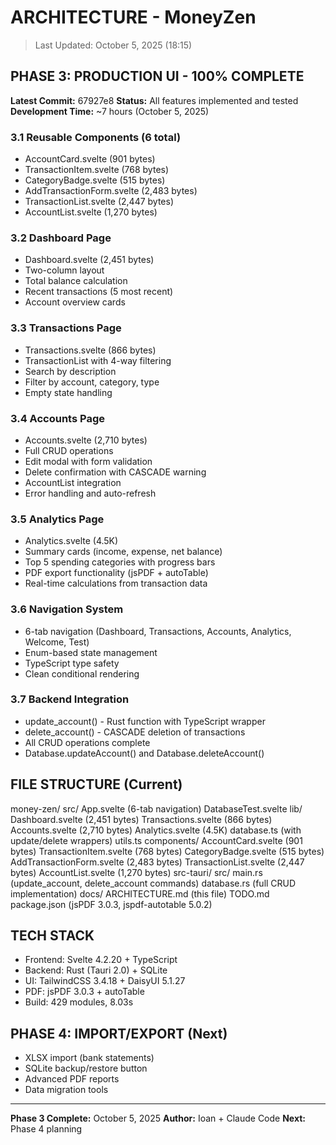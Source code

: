 # ARCHITECTURE - MoneyZen
> Last Updated: October 5, 2025 (18:15)

## PHASE 3: PRODUCTION UI - 100% COMPLETE

**Latest Commit:** 67927e8
**Status:** All features implemented and tested
**Development Time:** ~7 hours (October 5, 2025)

### 3.1 Reusable Components (6 total)
- AccountCard.svelte (901 bytes)
- TransactionItem.svelte (768 bytes)
- CategoryBadge.svelte (515 bytes)
- AddTransactionForm.svelte (2,483 bytes)
- TransactionList.svelte (2,447 bytes)
- AccountList.svelte (1,270 bytes)

### 3.2 Dashboard Page
- Dashboard.svelte (2,451 bytes)
- Two-column layout
- Total balance calculation
- Recent transactions (5 most recent)
- Account overview cards

### 3.3 Transactions Page
- Transactions.svelte (866 bytes)
- TransactionList with 4-way filtering
- Search by description
- Filter by account, category, type
- Empty state handling

### 3.4 Accounts Page
- Accounts.svelte (2,710 bytes)
- Full CRUD operations
- Edit modal with form validation
- Delete confirmation with CASCADE warning
- AccountList integration
- Error handling and auto-refresh

### 3.5 Analytics Page
- Analytics.svelte (4.5K)
- Summary cards (income, expense, net balance)
- Top 5 spending categories with progress bars
- PDF export functionality (jsPDF + autoTable)
- Real-time calculations from transaction data

### 3.6 Navigation System
- 6-tab navigation (Dashboard, Transactions, Accounts, Analytics, Welcome, Test)
- Enum-based state management
- TypeScript type safety
- Clean conditional rendering

### 3.7 Backend Integration
- update_account() - Rust function with TypeScript wrapper
- delete_account() - CASCADE deletion of transactions
- All CRUD operations complete
- Database.updateAccount() and Database.deleteAccount()

## FILE STRUCTURE (Current)
money-zen/
src/
App.svelte (6-tab navigation)
DatabaseTest.svelte
lib/
Dashboard.svelte (2,451 bytes)
Transactions.svelte (866 bytes)
Accounts.svelte (2,710 bytes)
Analytics.svelte (4.5K)
database.ts (with update/delete wrappers)
utils.ts
components/
AccountCard.svelte (901 bytes)
TransactionItem.svelte (768 bytes)
CategoryBadge.svelte (515 bytes)
AddTransactionForm.svelte (2,483 bytes)
TransactionList.svelte (2,447 bytes)
AccountList.svelte (1,270 bytes)
src-tauri/
src/
main.rs (update_account, delete_account commands)
database.rs (full CRUD implementation)
docs/
ARCHITECTURE.md (this file)
TODO.md
package.json (jsPDF 3.0.3, jspdf-autotable 5.0.2)

## TECH STACK
- Frontend: Svelte 4.2.20 + TypeScript
- Backend: Rust (Tauri 2.0) + SQLite
- UI: TailwindCSS 3.4.18 + DaisyUI 5.1.27
- PDF: jsPDF 3.0.3 + autoTable
- Build: 429 modules, 8.03s

## PHASE 4: IMPORT/EXPORT (Next)
- XLSX import (bank statements)
- SQLite backup/restore button
- Advanced PDF reports
- Data migration tools

---
**Phase 3 Complete:** October 5, 2025
**Author:** Ioan + Claude Code
**Next:** Phase 4 planning
